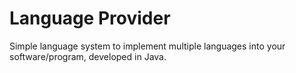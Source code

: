 # Language Provider
Simple language system to implement multiple languages into your software/program, developed in Java.
